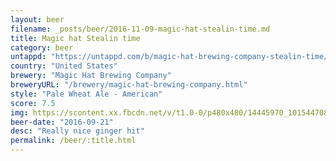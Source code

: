 ```yaml
---
layout: beer
filename: _posts/beer/2016-11-09-magic-hat-stealin-time.md
title: Magic hat Stealin time
category: beer
untappd: "https://untappd.com/b/magic-hat-brewing-company-stealin-time/971879"
country: "United States"
brewery: "Magic Hat Brewing Company"
breweryURL: "/brewery/magic-hat-brewing-company.html"
style: "Pale Wheat Ale - American"
score: 7.5
img: https://scontent.xx.fbcdn.net/v/t1.0-0/p480x480/14445970_10154470815508745_4236605545443642954_n.jpg?oh=31b245df9a5dac910b9e6e8816ec2092&oe=5A279AD3
beer-date: "2016-09-21"
desc: "Really nice ginger hit"
permalink: /beer/:title.html
---
```

